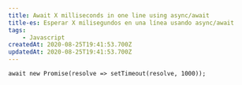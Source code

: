 ```yaml
---
title: Await X milliseconds in one line using async/await
title-es: Esperar X milisegundos en una línea usando async/await
tags:
    - Javascript
createdAt: 2020-08-25T19:41:53.700Z
updatedAt: 2020-08-25T19:41:53.700Z
---
```


```js{1}
await new Promise(resolve => setTimeout(resolve, 1000));
```